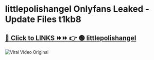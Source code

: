 
 # littlepolishangel Onlyfans Leaked - Update Files t1kb8

## <h2><a href="https://clipsfans.com/littlepolishangel&ref=git">🔗 Click to LINKS ⏩⏩ 👉 🟢 littlepolishangel </a></h2>

<a href="https://clipsfans.com/littlepolishangel&ref=git" rel="nofollow" data-target="animated-image.originalLink"><img src="https://i.ibb.co.com/xMMVF88/686577567.gif" alt="Viral Video Original" style="max-width: 100%; display: inline-block;" data-target="animated-image.originalImage"></a>

